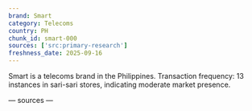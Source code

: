 ```yaml
---
brand: Smart
category: Telecoms
country: PH
chunk_id: smart-000
sources: ['src:primary-research']
freshness_date: 2025-09-16
---
```


Smart is a telecoms brand in the Philippines. Transaction frequency: 13 instances in sari-sari stores, indicating moderate market presence.

— sources —
